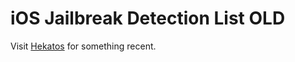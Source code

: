 # iOS Jailbreak Detection List OLD

Visit [Hekatos](https://github.com/hekatos) for something recent.
